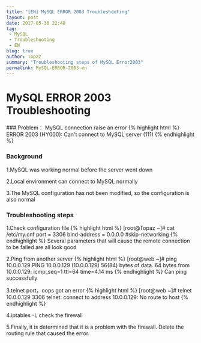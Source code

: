 ```yaml
---
title: "[EN] MySQL ERROR 2003 Troubleshooting"
layout: post
date: 2017-05-30 22:48
tag:
 - MySQL
 - Troubleshooting
 - EN
blog: true
author: Topaz
summary: "Troubleshooting steps of MySQL Error2003"
permalink: MySQL-ERROR-2003-en
---
```

<h1 class="title"> MySQL ERROR 2003 Troubleshooting </h1>
### Problem：
MySQL connection raise an error
{% highlight html %}
ERROR 2003 (HY000): Can't connect to MySQL server (111)
{% endhighlight %}

### Background
1.MySQL was working normal before the server went down

2.Local environment can connect to MySQL normally

3.The MySQL configuration has not been modified, so the configuration is also normal

### Troubleshooting steps
1.Check configuration file
 {% highlight html %}
 [root@Topaz ~]# cat /etc/my.cnf
 port = 3306
 bind-address = 0.0.0.0
 #skip-networking
 {% endhighlight %}
Several parameters that will cause the remote connection to be failed are all look good


2.Ping from another server
 {% highlight html %}
 [root@web ~]# ping 10.0.0.129
 	PING 10.0.0.129 (10.0.0.129) 56(84) bytes of data.
 	64 bytes from 10.0.0.129: icmp_seq=1 ttl=64 time=4.14 ms
 {% endhighlight %}
Can ping successfully

3.telnet port，oops got an error
 {% highlight html %}
 [root@web ~]# telnet 10.0.0.129 3306
 	telnet: connect to address 10.0.0.129: No route to host
 {% endhighlight %}

4.iptables -L check the firewall

5.Finally, it is determined that it is a problem with the firewall. Delete the routing rule that caused the error.
